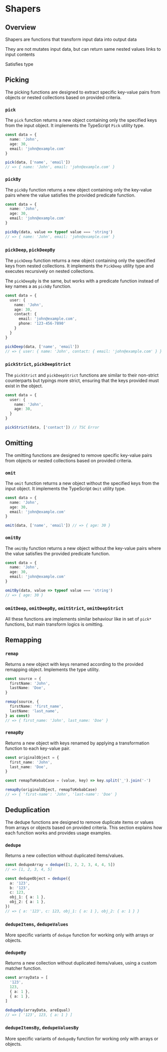 <script setup>
import ApiLink from '../.vitepress/components/ApiLink.vue'
</script>

# Shapers
## Overview
Shapers are functions that transform input data into output data

They are not mutates input data, but can return same nested values links to input contents

Satisfies type <ApiLink name="FnTransform"/>

## Picking
The picking functions are designed to extract specific key-value pairs from objects or nested collections based on provided criteria.

### `pick`
The `pick` function returns a new object containing only the specified keys from the input object.
It implements the TypeScript `Pick` utility type.

```ts
const data = {
  name: 'John',
  age: 30,
  email: 'john@example.com'
}

pick(data, ['name', 'email'])
// => { name: 'John', email: 'john@example.com' }
```

### `pickBy`
The `pickBy` function returns a new object containing only the key-value pairs where the value satisfies the provided predicate function.

```ts
const data = {
  name: 'John',
  age: 30,
  email: 'john@example.com'
}

pickBy(data, value => typeof value === 'string')
// => { name: 'John', email: 'john@example.com' }
```

### `pickDeep`, `pickDeepBy`
The `pickDeep` function returns a new object containing only the specified keys from nested collections.
It implements the `PickDeep` utility type and executes recursively on nested collections.

The `pickDeepBy` is the same, but works with a predicate function instead of key names a as `pickBy` function.

```ts
const data = {
  user: {
    name: 'John',
    age: 30,
    contact: {
      email: 'john@example.com',
      phone: '123-456-7890'
    }
  }
}

pickDeep(data, ['name', 'email'])
// => { user: { name: 'John', contact: { email: 'john@example.com' } } }
```

### `pickStrict`, `pickDeepStrict`
The `pickStrict` and `pickDeepStrict` functions are similar to their non-strict counterparts but typings more strict, ensuring that the keys provided must exist in the object.

```ts
const data = {
  user: {
    name: 'John',
    age: 30,
  }
}

pickStrict(data, ['contact']) // TSC Error
```

## Omitting
The omitting functions are designed to remove specific key-value pairs from objects or nested collections based on provided criteria.

### `omit`
The `omit` function returns a new object without the specified keys from the input object. It implements the TypeScript `Omit` utility type.

```ts
const data = {
  name: 'John',
  age: 30,
  email: 'john@example.com'
}

omit(data, ['name', 'email']) // => { age: 30 }
```

### `omitBy`
The `omitBy` function returns a new object without the key-value pairs where the value satisfies the provided predicate function.

```ts
const data = {
  name: 'John',
  age: 30,
  email: 'john@example.com'
}

omitBy(data, value => typeof value === 'string')
// => { age: 30 }
```

### `omitDeep`, `omitDeepBy`, `omitStrict`, `omitDeepStrict`
All these functions are implements similar behaviour like in set of `pick*` functions, but main transform logics is omitting.

## Remapping

### `remap`
Returns a new object with keys renamed according to the provided remapping object.
Implements the <ApiLink name="Remap"/> type utility.

```ts
const source = {
  firstName: 'John',
  lastName: 'Doe',
}

remap(source, {
  firstName: 'first_name',
  lastName: 'last_name',
} as const)
// => { first_name: 'John', last_name: 'Doe' }
```

### `remapBy`
Returns a new object with keys renamed by applying a transformation function to each key-value pair.

```ts
const originalObject = {
  first_name: 'John',
  last_name: 'Doe',
}

const remapToKebabCase = (value, key) => key.split('_').join('-')

remapBy(originalObject, remapToKebabCase)
// => { 'first-name': 'John', 'last-name': 'Doe' }
```

## Deduplication
The dedupe functions are designed to remove duplicate items or values from arrays or objects based on provided criteria. This section explains how each function works and provides usage examples.

### `dedupe`
Returns a new collection without duplicated items/values.

```ts
const dedupeArray = dedupe([1, 2, 2, 3, 4, 4, 5])
// => [1, 2, 3, 4, 5]

const dedupeObject = dedupe({
  a: '123',
  b: '123',
  c: 123,
  obj_1: { a: 1 },
  obj_2: { a: 1 },
})
// => { a: '123', c: 123, obj_1: { a: 1 }, obj_2: { a: 1 } }
```

### `dedupeItems`, `dedupeValues`
More specific variants of `dedupe` function for working only with arrays or objects.

### `dedupeBy`
Returns a new collection without duplicated items/values, using a custom matcher function.

```ts
const arrayData = [
  '123',
  123,
  { a: 1 },
  { a: 1 },
]

dedupeBy(arrayData, areEqual)
// => [ '123', 123, { a: 1 } ]
```

### `dedupeItemsBy`, `dedupeValuesBy`
More specific variants of `dedupeBy` function for working only with arrays or objects.
